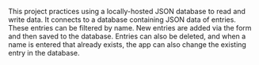 This project practices using a locally-hosted JSON database to read and write
data. It connects to a database containing JSON data of entries. These entries
can be filtered by name. New entries are added via the form and then saved
to the database. Entries can also be deleted, and when a name is entered
that already exists, the app can also change the existing entry in the
database.
